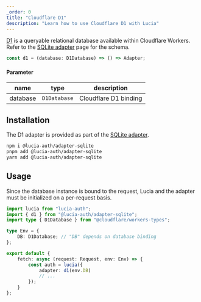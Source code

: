 ```yaml
---
_order: 0
title: "Cloudflare D1"
description: "Learn how to use Cloudflare D1 with Lucia"
---
```


[D1](https://developers.cloudflare.com/d1/) is a queryable relational database available within Cloudflare Workers. Refer to the [SQLite adapter](/adapters/sqlite) page for the schema.

```ts
const d1 = (database: D1Database) => () => Adapter;
```

#### Parameter

| name     | type         | description           |
| -------- | ------------ | --------------------- |
| database | `D1Database` | Cloudflare D1 binding |

## Installation

The D1 adapter is provided as part of the [SQLite adapter](/adapters/sqlite).

```bash
npm i @lucia-auth/adapter-sqlite
pnpm add @lucia-auth/adapter-sqlite
yarn add @lucia-auth/adapter-sqlite
```

## Usage

Since the database instance is bound to the request, Lucia and the adapter must be initialized on a per-request basis.

```ts
import lucia from "lucia-auth";
import { d1 } from "@lucia-auth/adapter-sqlite";
import type { D1Database } from "@cloudflare/workers-types";

type Env = {
	DB: D1Database; // "DB" depends on database binding
};

export default {
	fetch: async (request: Request, env: Env) => {
		const auth = lucia({
			adapter: d1(env.DB)
			// ...
		});
	}
};
```
